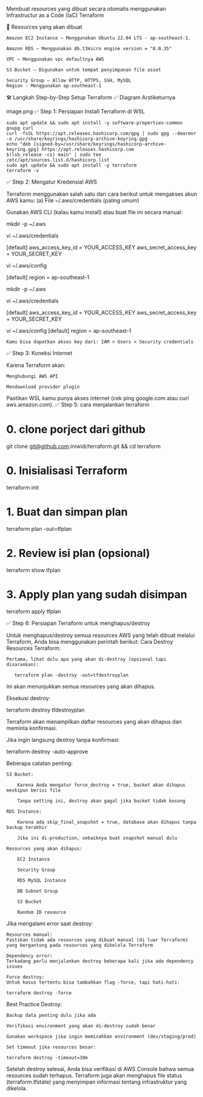 Membuat resources yang dibuat secara otomatis menggunakan Infrastructur as a Code (IaC) Terraform

🧩 Resources yang akan dibuat

    Amazon EC2 Instance – Menggunakan Ubuntu 22.04 LTS - ap-southeast-1.

    Amazon RDS – Menggunakan db.t3micro engine version = "8.0.35"

    VPC – Menggunakan vpc defaultnya AWS

    S3 Bucket – Digunakan untuk tempat penyimpanan file asset

    Security Group – Allow HTTP, HTTPS, SSH, MySQL
    Region - Menggunakan ap-southeast-1

🛠️ Langkah Step-by-Step Setup Terraform
✅ Diagram Arstiketurnya

image.png
✅ Step 1: Persiapan Install Terraform di WSL

    sudo apt update && sudo apt install -y software-properties-common gnupg curl
    curl -fsSL https://apt.releases.hashicorp.com/gpg | sudo gpg --dearmor -o /usr/share/keyrings/hashicorp-archive-keyring.gpg
    echo "deb [signed-by=/usr/share/keyrings/hashicorp-archive-keyring.gpg] https://apt.releases.hashicorp.com
    $(lsb_release -cs) main" | sudo tee /etc/apt/sources.list.d/hashicorp.list
    sudo apt update && sudo apt install -y terraform
    terraform -v

✅ Step 2: Mengatur Kredensial AWS

Terraform menggunakan salah satu dari cara berikut untuk mengakses akun AWS kamu:
(a) File ~/.aws/credentials (paling umum)

Gunakan AWS CLI (kalau kamu install) atau buat file ini secara manual:

mkdir -p ~/.aws

vi ~/.aws/credentials

[default]
aws_access_key_id = YOUR_ACCESS_KEY
aws_secret_access_key = YOUR_SECRET_KEY

vi ~/.aws/config

[default]
region = ap-southeast-1

mkdir -p ~/.aws

vi ~/.aws/credentials

[default]
aws_access_key_id = YOUR_ACCESS_KEY
aws_secret_access_key = YOUR_SECRET_KEY

vi ~/.aws/config
[default]
region = ap-southeast-1

    Kamu bisa dapatkan akses key dari: IAM > Users > Security credentials


✅ Step 3: Koneksi Internet

Karena Terraform akan:

    Menghubungi AWS API

    Mendownload provider plugin

Pastikan WSL kamu punya akses internet (cek ping google.com atau curl aws.amazon.com).
✅ Step 5: cara menjalankan terraform

# 0. clone porject dari github
git clone git@github.com:iniwidi/terraform.git && cd terraform

# 0. Inisialisasi Terraform
terraform init

# 1. Buat dan simpan plan
terraform plan -out=tfplan

# 2. Review isi plan (opsional)
terraform show tfplan

# 3. Apply plan yang sudah disimpan
terraform apply tfplan

 
✅ Step 6: Persiapan Terraform untuk menghapus/destroy

Untuk menghapus/destroy semua resources AWS yang telah dibuat melalui Terraform, Anda bisa menggunakan perintah berikut:
Cara Destroy Resources Terraform:

    Pertama, lihat dulu apa yang akan di-destroy (opsional tapi disarankan):
   
       terraform plan -destroy -out=tfdestroyplan

Ini akan menunjukkan semua resources yang akan dihapus.

Eksekusi destroy:

terraform destroy tfdestroyplan

Terraform akan menampilkan daftar resources yang akan dihapus dan meminta konfirmasi.

Jika ingin langsung destroy tanpa konfirmasi:

terraform destroy -auto-approve

Beberapa catatan penting:

    S3 Bucket:

        Karena Anda mengatur force_destroy = true, bucket akan dihapus meskipun berisi file

        Tanpa setting ini, destroy akan gagal jika bucket tidak kosong

    RDS Instance:

        Karena ada skip_final_snapshot = true, database akan dihapus tanpa backup terakhir

        Jika ini di-production, sebaiknya buat snapshot manual dulu

    Resources yang akan dihapus:

        EC2 Instance

        Security Group

        RDS MySQL Instance

        DB Subnet Group

        S3 Bucket

        Random ID resource

Jika mengalami error saat destroy:

    Resources manual:
    Pastikan tidak ada resources yang dibuat manual (di luar Terraform) yang bergantung pada resources yang dikelola Terraform

    Dependency error:
    Terkadang perlu menjalankan destroy beberapa kali jika ada dependency issues

    Force destroy:
    Untuk kasus tertentu bisa tambahkan flag -force, tapi hati-hati:
  
    terraform destroy -force

Best Practice Destroy:

    Backup data penting dulu jika ada

    Verifikasi environment yang akan di-destroy sudah benar

    Gunakan workspace jika ingin memisahkan environment (dev/staging/prod)

    Set timeout jika resources besar:
 
    terraform destroy -timeout=30m

Setelah destroy selesai, Anda bisa verifikasi di AWS Console bahwa semua resources sudah terhapus. Terraform juga akan menghapus file status (terraform.tfstate) yang menyimpan informasi tentang infrastruktur yang dikelola.